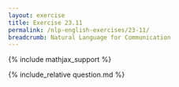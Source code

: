 ```yaml
---
layout: exercise
title: Exercise 23.11
permalink: /nlp-english-exercises/23-11/
breadcrumb: Natural Language for Communication
---
```


{% include mathjax_support %}

<div><i class="arrow-up" data-chapter="nlp-english-exercises" data-exercise="ex_11" data-rating="0"></i></div>
{% include_relative question.md %}

